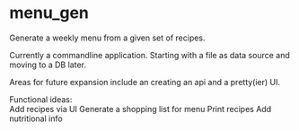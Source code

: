# menu_gen
Generate a weekly menu from a given set of recipes.

Currently a commandline application.  Starting with a file as data source and moving to a DB later.  

Areas for future expansion include an creating an api and a pretty(ier) UI.  

Functional ideas:  
Add recipes via UI 
Generate a shopping list for menu
Print recipes
Add nutritional info
